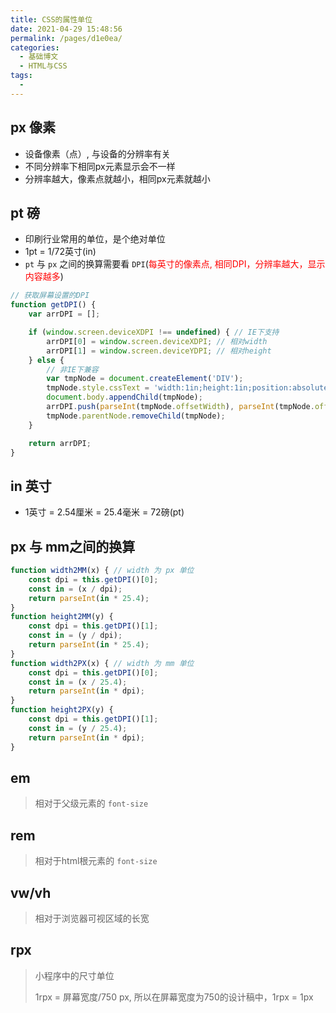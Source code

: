 ```yaml
---
title: CSS的属性单位
date: 2021-04-29 15:48:56
permalink: /pages/d1e0ea/
categories:
  - 基础博文
  - HTML与CSS
tags:
  -
---
```


## px 像素
+ 设备像素（点）, 与设备的分辨率有关
+ 不同分辨率下相同px元素显示会不一样
+ 分辨率越大，像素点就越小，相同px元素就越小


## pt 磅
+ 印刷行业常用的单位，是个绝对单位
+ 1pt = 1/72英寸(in)
+ `pt` 与 `px` 之间的换算需要看 `DPI`(<font color=red>每英寸的像素点, 相同DPI，分辨率越大，显示内容越多</font>)

```js
// 获取屏幕设置的DPI
function getDPI() {
    var arrDPI = [];

    if (window.screen.deviceXDPI !== undefined) { // IE下支持
        arrDPI[0] = window.screen.deviceXDPI; // 相对width
        arrDPI[1] = window.screen.deviceYDPI; // 相对height
    } else {
        // 非IE下兼容
        var tmpNode = document.createElement('DIV');
        tmpNode.style.cssText = 'width:1in;height:1in;position:absolute;left:0px;top:0px;z-index:99;visibility:hidden';
        document.body.appendChild(tmpNode);
        arrDPI.push(parseInt(tmpNode.offsetWidth), parseInt(tmpNode.offsetHeight));
        tmpNode.parentNode.removeChild(tmpNode);
    }

    return arrDPI;
}
```


## in 英寸
+ 1英寸 = 2.54厘米 = 25.4毫米 = 72磅(pt)


## px 与 mm之间的换算
```js
function width2MM(x) { // width 为 px 单位
    const dpi = this.getDPI()[0];
    const in = (x / dpi);
    return parseInt(in * 25.4);
}
function height2MM(y) {
    const dpi = this.getDPI()[1];
    const in = (y / dpi);
    return parseInt(in * 25.4);
}
function width2PX(x) { // width 为 mm 单位
    const dpi = this.getDPI()[0];
    const in = (x / 25.4);
    return parseInt(in * dpi);
}
function height2PX(y) {
    const dpi = this.getDPI()[1];
    const in = (y / 25.4);
    return parseInt(in * dpi);
}
```

## em
> 相对于父级元素的 `font-size`



## rem
> 相对于html根元素的 `font-size`



## vw/vh
> 相对于浏览器可视区域的长宽



## rpx
> 小程序中的尺寸单位
>
> 1rpx = 屏幕宽度/750 px, 所以在屏幕宽度为750的设计稿中，1rpx = 1px